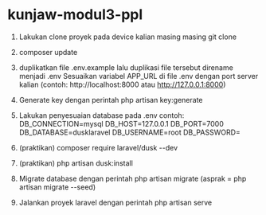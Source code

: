 # kunjaw-modul3-ppl

1. Lakukan clone proyek pada device kalian masing masing git clone <link repository>

2. composer update

3. duplikatkan file .env.example lalu duplikasi file tersebut direname menjadi .env
Sesuaikan variabel APP_URL di file .env dengan port server kalian (contoh: http://localhost:8000 atau http://127.0.0.1:8000)

4. Generate key dengan perintah php artisan key:generate

5. Lakukan penyesuaian database pada .env 
contoh: 
DB_CONNECTION=mysql
DB_HOST=127.0.0.1
DB_PORT=7000
DB_DATABASE=dusklaravel
DB_USERNAME=root
DB_PASSWORD=

6. (praktikan) composer require laravel/dusk --dev 

7. (praktikan) php artisan dusk:install 

8. Migrate database dengan perintah php artisan migrate (asprak = php artisan migrate --seed)

9. Jalankan proyek laravel dengan perintah php artisan serve
